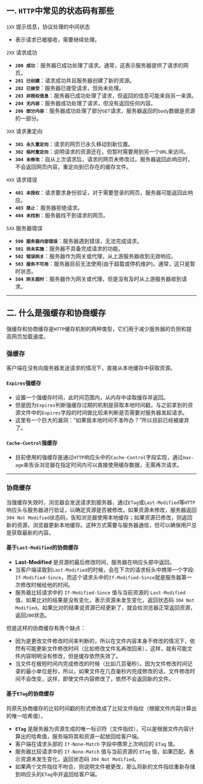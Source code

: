 ## 一. `HTTP`中常见的状态码有那些

`1XX` 提示信息，协议处理的中间状态
- 表示请求已被接收，需要继续处理。

`2XX` 请求成功
- **`200 成功`**：服务器已成功处理了请求。通常，这表示服务器提供了请求的网页。
- **`201 已创建`**：请求成功并且服务器创建了新的资源。
- **`202 已接受`**：服务器已接受请求，但尚未处理。
- **`203 非授权信息`**：服务器已成功处理了请求，但返回的信息可能来自另一来源。
- **`204 无内容`**：服务器成功处理了请求，但没有返回任何内容。
- **`206 部分内容`**：服务器成功处理了部分`GET`请求，服务器返回的`body`数据是资源的一部分。

`3XX` 请求重定向
- **`301 永久重定向`**：请求的网页已永久移动到新位置。
- **`302 临时重定向`**：说明请求的资源还在，但暂时需要用到另一个`URL`来访问。
- **`304 未修改`**：自从上次请求后，请求的网页未修改过。服务器返回此响应时，不会返回网页内容，重定向到已存在的缓存文件。

`4XX` 请求错误
- **`401 未授权`**：请求要求身份验证，对于需要登录的网页，服务器可能返回此响应。
- **`403 禁止`**：服务器拒绝请求。
- **`404 未找到`**：服务器找不到请求的网页。

`5XX` 服务器错误
- **`500 服务器内部错误`**：服务器遇到错误，无法完成请求。
- **`501 尚未实施`**：服务器不具备完成请求的功能。
- **`502 错误网关`**：服务器作为网关或代理，从上游服务器收到无效响应。
- **`503 服务不可用`**：服务器目前无法使用(由于超载或停机维护)。通常，这只是暂时状态。
- **`504 网关超时`**：服务器作为网关或代理，但是没有及时从上游服务器收到请求。

---

## 二. 什么是强缓存和协商缓存

强缓存和协商缓存是`HTTP`缓存机制的两种类型，它们用于减少服务器的负担和提高网页加载速度。

### 强缓存
客户端在没有向服务器发送请求的情况下，直接从本地缓存中获取资源。

#### `Expires`强缓存
- 设置一个强缓存时间，此时间范围内，从内存中读取缓存并返回。
- 但是因为`Expires`判断强缓存过期的机制是获取本地时间戳，与之前拿到的资源文件中的`Expires`字段的时间做比较来判断是否需要对服务器发起请求。
- 这里有一个巨大的漏洞：“如果我本地时间不准咋办？”所以目前已经被废弃了。

#### `Cache-Control`强缓存
- 目前使用的强缓存是通过`HTTP`响应头中的`Cache-Control`字段实现，通过`max-age`来告诉浏览器在指定时间内可以直接使用缓存数据，无需再次请求。

---

### 协商缓存
当强缓存失效时，浏览器会发送请求到服务器，通过`ETag`或`Last-Modified`等`HTTP`响应头与服务器进行验证，以确定资源是否被修改。如果资源未修改，服务器返回`304 Not Modified`状态码，告知浏览器使用本地缓存；如果资源已修改，则返回新的资源，浏览器更新本地缓存。这种方式需要与服务器通信，但可以确保用户总是获取最新的内容。

#### 基于`Last-Modified`的协商缓存
- **Last-Modified** 是资源的最后修改时间，服务器在响应头部中返回。
- 当客户端读取到`Last-Modified`的时候，会在下次的请求标头中携带一个字段: `If-Modified-Since`，而这个请求头中的`If-Modified-Since`就是服务器第一次修改时候给他的时间。
- 服务器比较请求中的 `If-Modified-Since` 值与当前资源的 `Last-Modified` 值，如果比对的结果是没有变化，表示资源未发生变化，返回状态码 `304 Not Modified`。如果比对的结果说资源已经更新了，就会给浏览器正常返回资源，返回`200`状态。

但是这样的协商缓存有两个缺点：
- 因为是更改文件修改时间来判断的，所以在文件内容本身不修改的情况下，依然有可能更新文件修改时间（比如修改文件名再改回来），这样，就有可能文件内容明明没有修改，但是缓存依然失效了。
- 当文件在极短时间内完成修改的时候（比如几百毫秒）。因为文件修改时间记录的最小单位是秒，所以，如果文件在几百毫秒内完成修改的话，文件修改时间不会改变，这样，即使文件内容修改了，依然不会返回新的文件。

#### 基于`ETag`的协商缓存
将原先协商缓存的比较时间戳的形式修改成了比较文件指纹（根据文件内容计算出的唯一哈希值）。
- **`ETag`** 是服务器为资源生成的唯一标识符（文件指纹），可以是根据文件内容计算出的哈希值，服务端将其和资源一起放回给客户端。
- 客户端在请求头部的 `If-None-Match` 字段中携带上次响应的 `ETag` 值。
- 服务器比较请求中的 `If-None-Match` 值与当前资源的 `ETag` 值，如果匹配，表示资源未发生变化，返回状态码 `304 Not Modified`。
- 如果两个文件指纹不吻合，则说明文件被更改，那么将新的文件指纹重新存储到响应头的`ETag`中并返回给客户端。
